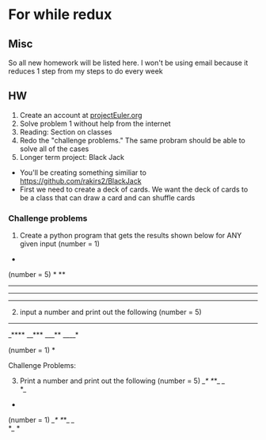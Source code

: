 # For while redux

## Misc
So all new homework will be listed here. I won't be using email because it reduces 1 step from my steps to do every week

## HW
1. Create an account at [projectEuler.org](https://projecteuler.net/)
3. Solve problem 1 without help from the internet
4. Reading: Section on classes
5. Redo the "challenge problems." The same probram should be able to solve all of the cases
6. Longer term project: Black Jack
- You'll be creating something similiar to https://github.com/rakirs2/BlackJack
- First we need to create a deck of cards. We want the deck of cards to be a class that can draw a card and can shuffle cards


### Challenge problems
1. Create a python program that gets the results shown below for ANY given input
(number = 1)
*

(number = 5)
*
**
***
****
*****

2. input a number and print out the following
(number = 5)
*****
_****
__***
___**
____*

(number = 1)
*

Challenge Problems:

3. Print a number and print out the following
(number = 5)
*_*_*
*_*_
*_*  
*_
*

(number = 1)
*_*_*
*_*_
*_*  
*_
*
